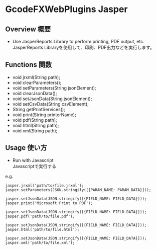 # GcodeFXWebPlugins Jasper
## Overview 概要
 * Use JasperReports Library to perform printing, PDF output, etc.  
 JasperReports Libraryを使用して、印刷、PDF出力などを実行します。
## Functions 関数
 * void jrxml(String path);
 * void clearParameters();
 * void setParameters(String jsonElement);
 * void clearJsonData();
 * void setJsonData(String jsonElement);
 * void setCsvData(String csvElement);
 * String getPrintServices();
 * void print(String printerName);
 * void pdf(String path);
 * void html(String path);
 * void xml(String path);
## Usage 使い方
 * Run with Javascript  
 Javascriptで実行する  

e.g.  
```
jasper.jrxml('path/to/file.jrxml');
jasper.setParameters(JSON.stringify([{PARAM_NAME: PARAM_DATA}]));

jasper.setJsonData(JSON.stringify([{FIELD_NAME: FIELD_DATA}]));
jasper.print('Microsoft Print to PDF');

jasper.setJsonData(JSON.stringify([{FIELD_NAME: FIELD_DATA}]));
jasper.pdf('path/to/file.pdf');

jasper.setJsonData(JSON.stringify([{FIELD_NAME: FIELD_DATA}]));
jasper.html('path/to/file.html');

jasper.setJsonData(JSON.stringify([{FIELD_NAME: FIELD_DATA}]));
jasper.xml('path/to/file.xml');
```
